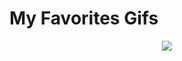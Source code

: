# My Favorites Gifs

<p align="center">
  <img src="https://user-images.githubusercontent.com/113218619/207929587-f65fba12-e71c-478f-90be-4f8e1e693a3a.gif" />
</p>
